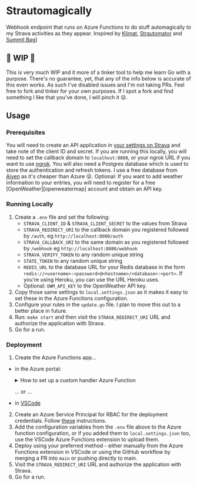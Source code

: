 # Strautomagically

Webhook endpoint that runs on Azure Functions to do stuff automagically to my Strava activities as they appear.
Inspired by [Klimat][klimat], [Strautomator][strautomator] and [Summit Bag][summitbag]]

## 🚧 WIP 🚧

This is very much WIP and it more of a tinker tool to help me learn Go with a purpose.
There's no guarantee, yet, that any of the info below is accurate of this even works.
As such I've disabled issues and I'm not taking PRs.
Feel free to fork and tinker for your own purposes.
If I spot a fork and find something I like that you've done, I will pinch it 😜.

## Usage

### Prerequisites

You will need to create an API application in [your settings on Strava][strava-api-settings] and take note of the client ID and secret.
If you are running this locally, you will need to set the callback domain to `localhost:8080`, or your ngrok URL if you want to use [ngrok][ngrok].
You will also need a Postgres database which is used to store the authentication and refresh tokens.
I use a free database from [Aiven][aiven] as it's cheaper than Azure 😜.
Optional: If you want to add weather information to your entries, you will need to register for a free [OpenWeather][openweatermap] account and obtain an API key.

### Running Locally

1. Create a `.env` file and set the following:
   - `STRAVA_CLIENT_ID` & `STRAVA_CLIENT_SECRET` to the values from Strava
   - `STRAVA_REDIRECT_URI` to the callback domain you registered followed by `/auth`, eg `http://localhost:8080/auth`
   - `STRAVA_CALLBACK_URI` to the same domain as you registered followed by `/webhook` eg `http://localhost:8080/webhook`
   - `STRAVA_VERIFY_TOKEN` to any random unique string
   - `STATE_TOKEN` to any random unique string
   - `REDIS_URL` to the database URL for your Redis database in the form `redis://<username>:<password>@<hostname>/<database>:<port>`.
     If you're using Heroku, you can use the URL Heroku uses.
   - Optional: `OWM_API_KEY` to the OpenWeather API key.
1. Copy those same settings to `local.settings.json` as it makes it easy to set these in the Azure Functions configuration.
1. Configure your rules in the `update.go` file. I plan to move this out to a better place in future.
1. Run: `make start` and then visit the `STRAVA_REDIRECT_URI` URL and authorize the application with Strava.
1. Go for a run.

### Deployment

1. Create the Azure Functions app...
  - in the Azure portal:
    <details><summary>How to set up a custom handler Azure Function</summary>
    <p>

    Start by searching for Function App in the Azure Portal and click Create.
    The important settings for this are below, other settings you can use default or your own preferences.

    [Basic]

    1. Publish: Code
    2. Runtime stack: Custom Handler
    3. Version: custom

    [Hosting]

    1. Operating System: Linux
    2. Plan type: Consumption (Serverless)

    </p>
    </details>

    ... or ...
    
  - in [VSCode][]
  
2. Create an Azure Service Principal for RBAC for the deployment credentials. Follow [these][azure-sp] instructions.
3. Add the configuration variables from the `.env` file above to the Azure function configuration, or if you added them to `local.settings.json` too, use the VSCode Azure Functions extension to upload them.  
4. Deploy using your preferred method - either manually from the Azure Functions extension in VSCode or using the GitHub workflow by merging a PR into `main` or pushing directly to main.
5. Visit the `STRAVA_REDIRECT_URI` URL and authorize the application with Strava.
6. Go for a run.

[klimat]: https://klimat.app/
[strautomator]: https://strautomator.com
[summitbag]: https://summitbag.com
[strava-api-settings]: https://www.strava.com/settings/api
[ngrok]: https://ngrok.com/
[aiven]: https://aiven.io/
[openweathermap]: https://openweathermap.org
[vscode]: https://learn.microsoft.com/en-us/azure/azure-functions/create-first-function-vs-code-other?tabs=go%2Clinux#create-the-function-app-in-azure
[azure-sp]: https://github.com/Azure/functions-action/blob/d4e7f5d24dc958f6904ffd095fe5033d474abe49/README.md#using-azure-service-principal-for-rbac-as-deployment-credential